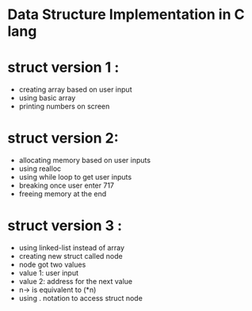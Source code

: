 # Data Structure Implementation in C lang

# struct version 1 :
* creating array based on user input
* using basic array
* printing numbers on screen

# struct version 2:
* allocating memory based on user inputs
* using realloc
* using while loop to get user inputs
* breaking once user enter 717
* freeing memory at the end

# struct version 3 :
* using linked-list instead of array
* creating new struct called node
* node got two values
* value 1: user input
* value 2: address for the next value
* n-> is equivalent to (*n) 
* using . notation to access struct node